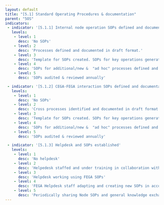 ```yaml
---
layout: default
title: "[5.1] Standard Operating Procedures & documentation"
parent: "5OS"
indicators:
 - indicator: '[5.1.1] Internal node operation SOPs defined and documentation available'
   levels:
    - level: 1
      desc: 'No SOPs'
    - level: 2
      desc: 'Processes defined and documented in draft format.'
    - level: 3  
      desc: 'Template for SOPs created. SOPs for key operations generated & approved by key personnel and stored in accessible location for all appropraite staff'
    - level: 4
      desc: 'SOPs for additional/new &  "ad hoc" processes defined and added to accessible location'
    - level: 5
      desc: 'SOPs audited & reviewed annually'

 - indicator: '[5.1.2] CEGA-FEGA interaction SOPs defined and documentation available'
   levels:
    - level: 1
      desc: 'No SOPs'
    - level: 2
      desc: 'Cross processes identified and documented in draft format'
    - level: 3  
      desc: 'Template for SOPs created. SOPs for key operations generated & approved by key personnel and stored in accessible location for all appropraite staff'
    - level: 4
      desc: 'SOPs for additional/new &  "ad hoc" processes defined and added to accessible location'
    - level: 5
      desc: 'SOPs audited & reviewed annually'

 - indicator: '[5.1.3] Helpdesk and SOPs established'
   levels:
    - level: 1
      desc: 'No helpdesk'
    - level: 2
      desc: 'Helpedesk staffed and under training in collaboration with FEGA'
    - level: 3  
      desc: 'Helpdesk working using FEGA SOPs'
    - level: 4
      desc: 'FEGA Helpdesk staff adapting and creating new SOPs in accordance with own Node'
    - level: 5
      desc: 'Periodically sharing Node SOPs and general knowledge exchange with Federation to support alignment'
---
```

